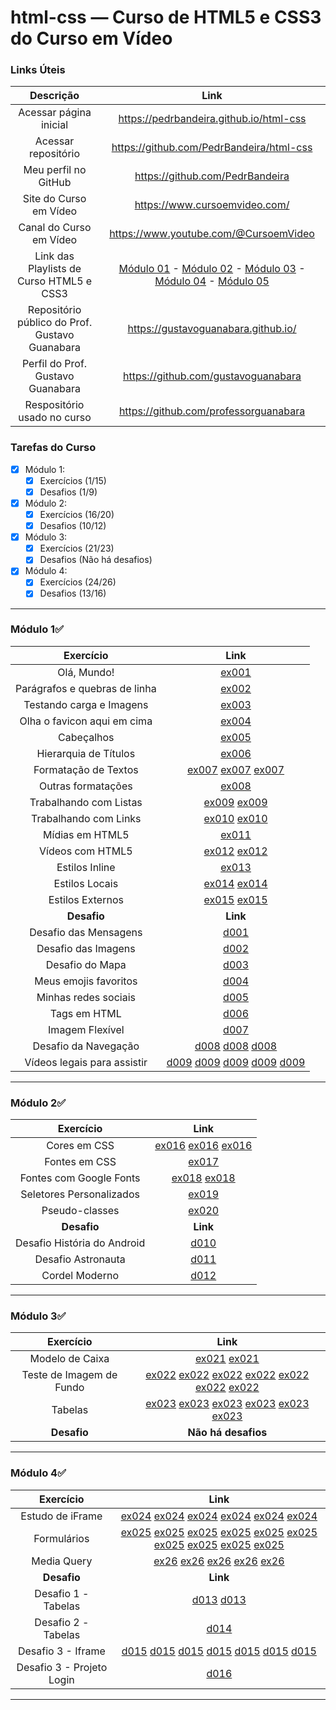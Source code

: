 # html-css — Curso de HTML5  e CSS3 do Curso em Vídeo

### Links Úteis
| Descrição | Link     |
|    :----:   |  :---: |
| Acessar página inicial | https://pedrbandeira.github.io/html-css |
| Acessar repositório | https://github.com/PedrBandeira/html-css|
| Meu perfil no GitHub | https://github.com/PedrBandeira |
| Site do Curso em Vídeo | https://www.cursoemvideo.com/ |
| Canal do Curso em Vídeo | https://www.youtube.com/@CursoemVideo
| Link das Playlists de Curso HTML5 e CSS3 | [Módulo 01](https://www.youtube.com/watch?v=Ejkb_YpuHWs&list=PLHz_AreHm4dkZ9-atkcmcBaMZdmLHft8n&index=1)  - [Módulo 02](https://www.youtube.com/watch?v=vPNIAJ9B4hg&list=PLHz_AreHm4dlUpEXkY1AyVLQGcpSgVF8s) - [Módulo 03](https://www.youtube.com/watch?v=ofFgnDtn_1c&list=PLHz_AreHm4dmcAviDwiGgHbeEJToxbOpZ) - [Módulo 04](https://www.youtube.com/watch?v=zHKHMmEG9vE&list=PLHz_AreHm4dkcVCk2Bn_fdVQ81Fkrh6WT) - [Módulo 05]() |
| Repositório público do Prof. Gustavo Guanabara | https://gustavoguanabara.github.io/ |
| Perfil do Prof. Gustavo Guanabara | https://github.com/gustavoguanabara |
| Respositório usado no curso | https://github.com/professorguanabara |

### Tarefas do Curso
- [x] Módulo 1:
    - [x] Exercícios (1/15)
    - [x] Desafios (1/9)
- [x] Módulo 2:
    - [x] Exercícios (16/20)
    - [x] Desafios (10/12)
- [x] Módulo 3:
    - [x] Exercícios (21/23)
    - [x] Desafios (Não há desafios)
- [x] Módulo 4:
    - [x] Exercícios (24/26)
    - [x] Desafios (13/16)
---
### Módulo 1✅

| Exercício | Link     |
|    :----:   |  :---: | 
| Olá, Mundo!       | [ex001](https://pedrbandeira.github.io/html-css/exercicios/ex001/index.html)   |
| Parágrafos e quebras de linha      | [ex002](https://pedrbandeira.github.io/html-css/exercicios/ex002/index.html)   |
| Testando carga e Imagens | [ex003](https://pedrbandeira.github.io/html-css/exercicios/ex003/index.html)|
| Olha o favicon aqui em cima | [ex004](https://pedrbandeira.github.io/html-css/exercicios/ex004/index.html)|
| Cabeçalhos | [ex005](https://pedrbandeira.github.io/html-css/exercicios/ex005/index.html)|
| Hierarquia de Títulos | [ex006](https://pedrbandeira.github.io/html-css/exercicios/ex006/index.html) |
| Formatação de Textos | [ex007](https://pedrbandeira.github.io/html-css/exercicios/ex007/index.html) [ex007](https://pedrbandeira.github.io/html-css/exercicios/ex007/html4.html) [ex007](https://pedrbandeira.github.io/html-css/exercicios/ex007/html5.html)|
| Outras formatações | [ex008](https://pedrbandeira.github.io/html-css/exercicios/ex008/index.html) |
| Trabalhando com Listas | [ex009](https://pedrbandeira.github.io/html-css/exercicios/ex009/index.html) [ex009](https://pedrbandeira.github.io/html-css/exercicios/ex009/pag002.html)|
| Trabalhando com Links | [ex010](https://pedrbandeira.github.io/html-css/exercicios/ex010/index.html) [ex010](https://pedrbandeira.github.io/html-css/exercicios/ex010/pag002.html)|
| Mídias em HTML5 | [ex011](https://pedrbandeira.github.io/html-css/exercicios/ex011/index.html) |
| Vídeos com HTML5 | [ex012](https://pedrbandeira.github.io/html-css/exercicios/ex012/index.html) [ex012](https://pedrbandeira.github.io/html-css/exercicios/ex012/index.html) |
| Estilos Inline | [ex013](https://pedrbandeira.github.io/html-css/exercicios/ex013/index.html) |
| Estilos Locais | [ex014](https://pedrbandeira.github.io/html-css/exercicios/ex014/index.html) [ex014](https://pedrbandeira.github.io/html-css/exercicios/ex014/pag002.html) |
| Estilos Externos | [ex015](https://pedrbandeira.github.io/html-css/exercicios/ex015/index.html) [ex015](https://pedrbandeira.github.io/html-css/exercicios/ex015/pag002.html) |
| **Desafio** | **Link**     |
| Desafio das Mensagens     | [d001](https://pedrbandeira.github.io/html-css/desafios/d001/index.html) |
| Desafio das Imagens     | [d002](https://pedrbandeira.github.io/html-css/desafios/d002/index.html) |
| Desafio do Mapa     | [d003](https://pedrbandeira.github.io/html-css/desafios/d003/index.html) |
| Meus emojis favoritos     | [d004](https://pedrbandeira.github.io/html-css/desafios/d004/index.html) |
| Minhas redes sociais     | [d005](https://pedrbandeira.github.io/html-css/desafios/d005/index.html) |
| Tags em HTML     | [d006](https://pedrbandeira.github.io/html-css/desafios/d006/index.html) |
| Imagem Flexível     | [d007](https://pedrbandeira.github.io/html-css/desafios/d007/index.html) |
| Desafio da Navegação     | [d008](https://pedrbandeira.github.io/html-css/desafios/d008/index.html) [d008](https://pedrbandeira.github.io/html-css/desafios/d008/pagina-amarela.html) [d008](https://pedrbandeira.github.io/html-css/desafios/d008/pagina-verde.html) |
| Vídeos legais para assistir     | [d009](https://pedrbandeira.github.io/html-css/desafios/d009/index.html) [d009](https://pedrbandeira.github.io/html-css/desafios/d009/curso-html.html) [d009](https://pedrbandeira.github.io/html-css/desafios/d009/curso-js.html) [d009](https://pedrbandeira.github.io/html-css/desafios/d009/curso-python.html) [d009](https://pedrbandeira.github.io/html-css/desafios/d009/curso-hardware.html)
---
### Módulo 2✅

| Exercício | Link     |
|    :----:   |  :---: |
| Cores em CSS     | [ex016](https://pedrbandeira.github.io/html-css/exercicios/ex016/cor01.html) [ex016](https://pedrbandeira.github.io/html-css/exercicios/ex016/cor02.html) [ex016](https://pedrbandeira.github.io/html-css/exercicios/ex016/cor03.html) |
| Fontes em CSS     | [ex017](https://pedrbandeira.github.io/html-css/exercicios/ex017/fonte01.html) |
| Fontes com Google Fonts     | [ex018](https://pedrbandeira.github.io/html-css/exercicios/ex018/fonte01.html) [ex018](https://pedrbandeira.github.io/html-css/exercicios/ex018/fonte02.html) |
| Seletores Personalizados     | [ex019](https://pedrbandeira.github.io/html-css/exercicios/ex019/seletor01.html) |
| Pseudo-classes     | [ex020](https://pedrbandeira.github.io/html-css/exercicios/ex020/pseudoclasses.html) |
| **Desafio** | **Link**     |
| Desafio História do Android     | [d010](https://pedrbandeira.github.io/html-css/desafios/d010/index.html) |
|   Desafio Astronauta   | [d011](https://pedrbandeira.github.io/html-css/desafios/d011/index.html) |
| Cordel Moderno     | [d012](https://pedrbandeira.github.io/html-css/desafios/d012/index.html) |
---
### Módulo 3✅

| Exercício | Link     |
|    :----:   |  :---: |
| Modelo de Caixa     | [ex021](https://pedrbandeira.github.io/html-css/exercicios/ex021/caixa01.html) [ex021](https://pedrbandeira.github.io/html-css/exercicios/ex021/caixa02.html) |
| Teste de Imagem de Fundo     | [ex022](https://pedrbandeira.github.io/html-css/exercicios/ex022/fundo001.html) [ex022](https://pedrbandeira.github.io/html-css/exercicios/ex022/fundo002.html) [ex022](https://pedrbandeira.github.io/html-css/exercicios/ex022/fundo003.html) [ex022](https://pedrbandeira.github.io/html-css/exercicios/ex022/fundo004.html) [ex022](https://pedrbandeira.github.io/html-css/exercicios/ex022/fundo005.html) [ex022](https://pedrbandeira.github.io/html-css/exercicios/ex022/fundo006.html) [ex022](https://pedrbandeira.github.io/html-css/exercicios/ex022/fundo007.html) |
| Tabelas     | [ex023](https://pedrbandeira.github.io/html-css/exercicios/ex023/tabela001.html) [ex023](https://pedrbandeira.github.io/html-css/exercicios/ex023/tabela002.html) [ex023](https://pedrbandeira.github.io/html-css/exercicios/ex023/tabela003.html) [ex023](https://pedrbandeira.github.io/html-css/exercicios/ex023/tabela004.html) [ex023](https://pedrbandeira.github.io/html-css/exercicios/ex023/tabela005.html) [ex023](https://pedrbandeira.github.io/html-css/exercicios/ex023/tabela006.html) |
| **Desafio** | **Não há desafios**     |
---
### Módulo 4✅

| Exercício | Link     |
|    :----:   |  :---: |
| Estudo de iFrame     | [ex024](https://pedrbandeira.github.io/html-css/exercicios/ex024/iframe001.html) [ex024](https://pedrbandeira.github.io/html-css/exercicios/ex024/iframe002.html) [ex024](https://pedrbandeira.github.io/html-css/exercicios/ex024/iframe003.html) [ex024](https://pedrbandeira.github.io/html-css/exercicios/ex024/iframe004.html) [ex024](https://pedrbandeira.github.io/html-css/exercicios/ex024/iframe005.html) [ex024](https://pedrbandeira.github.io/html-css/exercicios/ex024/iframe006.html) |
| Formulários     | [ex025](https://pedrbandeira.github.io/html-css/exercicios/ex025/form001.html) [ex025](https://pedrbandeira.github.io/html-css/exercicios/ex025/form002.html) [ex025](https://pedrbandeira.github.io/html-css/exercicios/ex025/form003.html) [ex025](https://pedrbandeira.github.io/html-css/exercicios/ex025/form004.html) [ex025](https://pedrbandeira.github.io/html-css/exercicios/ex025/form005.html) [ex025](https://pedrbandeira.github.io/html-css/exercicios/ex025/form006.html) [ex025](https://pedrbandeira.github.io/html-css/exercicios/ex025/form007.html) [ex025](https://pedrbandeira.github.io/html-css/exercicios/ex025/form008.html) [ex025](https://pedrbandeira.github.io/html-css/exercicios/ex025/form009.html) [ex025](https://pedrbandeira.github.io/html-css/exercicios/ex025/form010.html) |
| Media Query     | [ex26](https://pedrbandeira.github.io/html-css/exercicios/ex026/mq001/index.html) [ex26](https://pedrbandeira.github.io/html-css/exercicios/ex026/mq002/index.html) [ex26](https://pedrbandeira.github.io/html-css/exercicios/ex026/mq003/index.html) [ex26](https://pedrbandeira.github.io/html-css/exercicios/ex026/mq004/index.html) [ex26](https://pedrbandeira.github.io/html-css/exercicios/ex026/mq005/index.html) |
| **Desafio**     | **Link**   |
| Desafio 1 - Tabelas     | [d013](https://pedrbandeira.github.io/html-css/desafios/d013/desafio-13-01.html) [d013](https://pedrbandeira.github.io/html-css/desafios/d013/desafio-13-02.html) |
| Desafio 2 - Tabelas     | [d014](https://pedrbandeira.github.io/html-css/desafios/d014/desafio-14.html) |
| Desafio 3 - Iframe     | [d015](https://pedrbandeira.github.io/html-css/desafios/d015/index.html) [d015](https://pedrbandeira.github.io/html-css/desafios/d015/facebook.html) [d015](https://pedrbandeira.github.io/html-css/desafios/d015/github.html) [d015](https://pedrbandeira.github.io/html-css/desafios/d015/home.html) [d015](https://pedrbandeira.github.io/html-css/desafios/d015/instagram.html) [d015](https://pedrbandeira.github.io/html-css/desafios/d015/twitter.html) [d015](https://pedrbandeira.github.io/html-css/desafios/d015/youtube.html) |
| Desafio 3 - Projeto Login | [d016](https://pedrbandeira.github.io/html-css/desafios/d016/index.html) |
---
